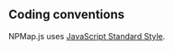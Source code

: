 ## Coding conventions

NPMap.js uses [JavaScript Standard Style](https://github.com/feross/standard).
